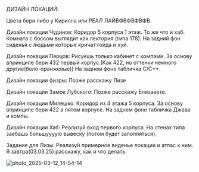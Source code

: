 ДИЗАЙН ЛОКАЦИЙ:

Цвета бери либо у Кирилла или РЕАЛ ЛАЙВФВФВФВФВ.

Дизайн локации Чудинов: 
Коридор 5 корпуса 1 этаж. То же что и хаб. Комната с боссом выглядит как лектория (типа 178). На задний фон сиденья с людьми которые кричат гойда и хуй.

Дизайн локации Перцов:
Рисуешь только кабинет с компами. За основу впринципе бери 432 первый корпус.(Как 422, но оттенки немного другие(бело-оранжевые)) На заднем фоне табличка C/C++.

Дизайн локации физры:
Позже расскажу Лизе

Дизайн локации Замок Лубского:
Позже расскажу Елизавете.

Дизайн локации Милешко:
Коридор из 4 этажа 5 корпуса. За основу впринципе бери 422 в пятом корпусе. На заднем фоне табличка Джава и компы.

Дизайн локации Хаб:
Реализуй вход первого корпуса. На стенах типа заебашь большуууую вывеску (потом будет заполняться). 

Задание для Лизы: Реализуй примерное виденье локации и атлас к ним. Я завтра(03.03.25) расскажу, как и что делать.

![photo_2025-03-12_14-54-14](https://github.com/user-attachments/assets/09a0e1cd-0399-4984-a7fd-76ee07e32ad6)
